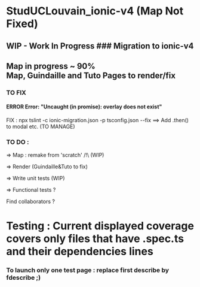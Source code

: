 # StudUCLouvain_ionic-v4 (Map Not Fixed)
## WIP - Work In Progress ### Migration to ionic-v4


## Map in progress ~ 90%<br>Map, Guindaille and Tuto Pages to render/fix


### TO FIX
#### ERROR Error: "Uncaught (in promise): overlay does not exist"
FIX : npx tslint -c ionic-migration.json -p tsconfig.json --fix
==> Add .then() to modal etc. (TO MANAGE)


### TO DO :

=> Map : remake from 'scratch' /!\ (WIP)

=> Render (Guindaille&Tuto to fix)

=> Write unit tests (WIP)

=> Functional tests ?


Find collaborators ?


# Testing : Current displayed coverage covers only files that have .spec.ts and their dependencies lines

### To launch only one test page : replace first describe by fdescribe ;)
